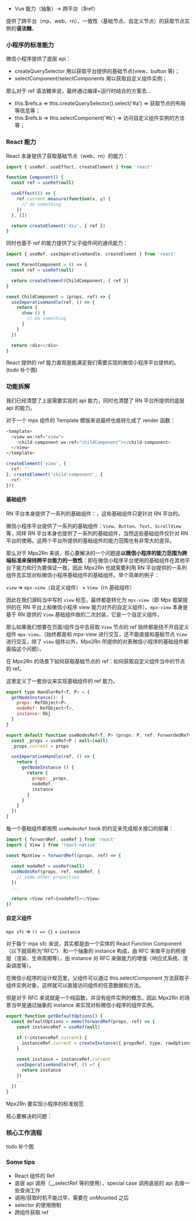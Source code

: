 
* Vue 能力（抽象）-> 跨平台（$ref）

提供了跨平台（mp、web、rn）、一致性（基础节点、自定义节点）的获取节点实例的**语法糖**。
  
### 小程序的标准能力

微信小程序提供了底层 api：

* createQuerySelector 用以获取平台提供的基础节点(view、button 等)；
* selectComponent/selectComponents 用以获取自定义组件实例；

那么对于 ref 语法糖来说，最终通过编译+运行时结合的方案去...

* this.$refs.a => this.createQuerySelector().select('#a') => 获取节点的布局等信息等；
* this.$refs.b => this.selectComponent('#b') => 访问自定义组件实例的方法等；

### React 能力

React 本身提供了获取基础节点（web、rn）的能力：

```javascript
import { useRef, useEffect, createElement } from 'react'

function Component() {
  const ref = useRef(null)

  useEffect(() => {
    ref.current.measure(function(x, y) {
      // do something
    })
  }, [])

  return createElement('div', { ref })
}
```

同时也基于 ref 的能力提供了父子组件间的通讯能力：

```javascript
import { useRef, useImperativeHandle, createElemnt } from 'react'

const ParentComponent = () => {
  const ref = useRef(null)

  return createElement(ChildComponent, { ref })
}

const ChildComponent = (props, ref) => {
  useImperativeHandle(ref, () => {
    return {
      show () {
        // do something
      }
    }
  })

  return <div></div>
}
```

React 提供的 ref 能力直观是能满足我们需要实现的微信小程序平台提供的。(todo 补个图)

### 功能拆解

我们已经清楚了上层需要实现的 api 能力，同时也清楚了 RN 平台所提供的底层 api 的能力。

对于一个 mpx 组件的 Template 模版来说最终也是转化成了 render 函数：

```javascript
<template>
  <view wx:ref="view">
    <child-component wx:ref="childComponent"></child-component>
  </view>
</template>
```

```javascript
createElement('view', {
  ref: ''
}, createElement('child-component', {
  ref: ''
}))
```


#### 基础组件

RN 平台本身提供了一系列的基础组件：，这些基础组件只是针对 RN 平台的。

微信小程序平台提供了一系列的基础组件：`View`、`Button`、`Text`、`ScrollView` 等，同样 RN 平台本身也提供了一系列的基础组件，当然这些基础组件仅针对 RN 平台的使用。这两个平台所提供的基础组件的能力范围也有非常大的差异。

那么对于 Mpx2Rn 来说，核心要解决的一个问题是**以微信小程序的能力范围为跨端标准来保持跨平台能力的一致性**：即在微信小程序平台使用的基础组件在其他平台下能力和行为要保证一致。因此 Mpx2Rn 也就需要利用 RN 平台提供的一系列组件去实现对标微信小程序基础组件的基础组件。举个简单的例子：

`view` => `mpx-view`（自定义组件） + `View`（rn 基础组件）

因此在我们源码当中写的 `view` 标签，最终都是转化为 `mpx-view`（即 Mpx 框架提供的在 RN 平台上和微信小程序 view 能力对齐的自定义组件）。`mpx-view` 本身是基于 RN 提供的 `View` 基础组件做的二次封装，它是一个自定义组件，

那么如果我们想要在页面/组件当中去获取 `View` 节点的 ref 始终都是绕不开自定义组件 `mpx-view`，（始终都是和 mpx-view 进行交互，还不能直接和基础节点 `View` 进行交互，除了 `view` 组件以外，Mpx2Rn 所提供的对表微信小程序的基础组件都面临这个问题）。

在 Mpx2Rn 的场景下如何获取基础节点的 ref：如何获取自定义组件当中的节点的 ref。

这里定义了一套协议来实现基础组件的 ref 能力。

```javascript
export type HandlerRef<T, P> = {
  getNodeInstance(): {
    props: RefObject<P>,
    nodeRef: RefObject<T>,
    instance: Obj
  }
}

export default function useNodesRef<T, P> (props: P, ref: ForwardedRef<HandlerRef<T, P>>, nodeRef: RefObject<T>, instance:Obj = {}) {
  const _props = useRef<P | null>(null)
  _props.current = props

  useImperativeHandle(ref, () => {
    return {
      getNodeInstance () {
        return {
          props: _props,
          nodeRef,
          instance
        }
      }
    }
  })
}
```

每一个基础组件都按照 `useNodesRef` hook 的约定来完成相关接口的部署：


```javascript
import { forwardRef, useRef } from 'react'
import { View } from 'react-native'

const MpxView = forwardRef((props, ref) => {
  ...
  const nodeRef = useRef(null)
  useNodesRef(props, ref, nodeRef, {
    // some other properties
  })
  ...

  return <View ref={nodeRef}></View>
})
```



#### 自定义组件

`mpx sfc` => `() => {}` + `instance`

对于每个 mpx sfc 来说，其实都是由一个实体的 React Function Component（以下就简称为“RFC”） 和一个抽象的 instance 构成，由 RFC 来做平台的桥接层（渲染、生命周期等），由 instance 对 RFC 来做能力的增强（响应式系统、渲染调度等）。

在微信小程序的设计规范里，父组件可以通过 this.selectComponent 方法获取子组件实例对象，这样就可以直接访问组件的任意数据和方法。

但是对于 RFC 来说就是一个纯函数，并没有组件实例的概念。因此 Mpx2Rn 的场景当中是通过抽象的 instance 来实现对标微信小程序的组件实例。

```javascript
export function getDefaultOptions() {
  const defaultOptions = memo(forwardRef(props, ref) => {
    const instanceRef = useRef(null)
    ...
    if (!instanceRef.current) {
      instanceRef.current = createInstance({ propsRef, type, rawOptions, ... })
    }

    const instance = instanceRef.current
    useImperativeHandle(ref, () =? {
      return instance
    })
    ...
  })
}
```


Mpx2Rn 要实现小程序的标准规范

核心要解决的问题：

### 核心工作流程

todo 补个图

### Some tips


* React 组件的 Ref
* 底层 api 调用（__selectRef 等的使用），special case 调用底层的 api 去做一些查询工作
* 调用/获取时机不能过早，需要在 onMounted 之后
* selector 的使用限制
* 跨组件获取 ref 